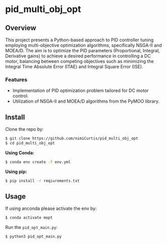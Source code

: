 # pid_multi_obj_opt

## Overview
This project presents a Python-based approach to PID controller tuning employing multi-objective optimization algorithms, specifically NSGA-II and MOEA/D. The aim is to optimize the PID parameters (Proportional, Integral, Derivative gains) to achieve a desired performance in controlling a DC motor, balancing between competing objectives such as minimizing the Integral Time Absolute Error (ITAE) and Integral Square Error (ISE).

### Features
 - Implementation of PID optimization problem tailored for DC motor control.
 - Utilization of NSGA-II and MOEA/D algorithms from the PyMOO library.

## Install
Clone the repo by:
```bash
$ git clone https://github.com/nimiCurtis/pid_multi_obj_opt
$ cd pid_multi_obj_opt
```


**Using Conda:**

```bash
$ conda env create -f env.yml
```

**Using pip:**

```bash
$ pip install -r reqiurements.txt
```

## Usage

If using anconda please activate the env by:

```bash
$ conda activate mopt
```

Run the ```pid_opt_main.py```:
```bash
$ python3 pid_opt_main.py
```



